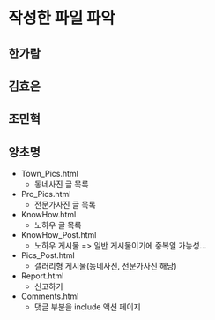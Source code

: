 # 작성한 파일 파악




## 한가람





## 김효은






## 조민혁






## 양초명

- Town_Pics.html
    - 동네사진 글 목록
- Pro_Pics.html
    - 전문가사진 글 목록
- KnowHow.html
    - 노하우 글 목록
- KnowHow_Post.html
    - 노하우 게시물 => 일반 게시물이기에 중복일 가능성...
- Pics_Post.html
    - 갤러리형 게시물(동네사진, 전문가사진 해당)
- Report.html
    - 신고하기
- Comments.html
    - 댓글 부분을 include 액션 페이지





